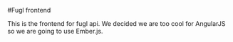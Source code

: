 #Fugl frontend

This is the frontend for fugl api. We decided we are too cool for AngularJS so
we are going to use Ember.js.
